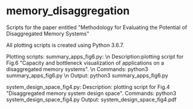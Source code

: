 # memory_disaggregation
Scripts for the paper entitled "Methodology for Evaluating the Potential of Disaggregated Memory Systems"

All plotting scripts is created using Python 3.6.7.

Plotting scripts:
summary_apps_fig6.py: 
\n Description:plotting script for Fig.6 "Capacity and bottleneck visualization of applications on a disaggregated memory systems". 
\n Commands: python3 summary_apps_fig6.py
\n Output: python3 summary_apps_fig6.py

system_design_space_fig4.py: 
Description: plotting script for Fig.4 "Disaggregated memory system design space". 
Commands: python3 system_design_space_fig4.py
Output: system_design_space_fig4.pdf
